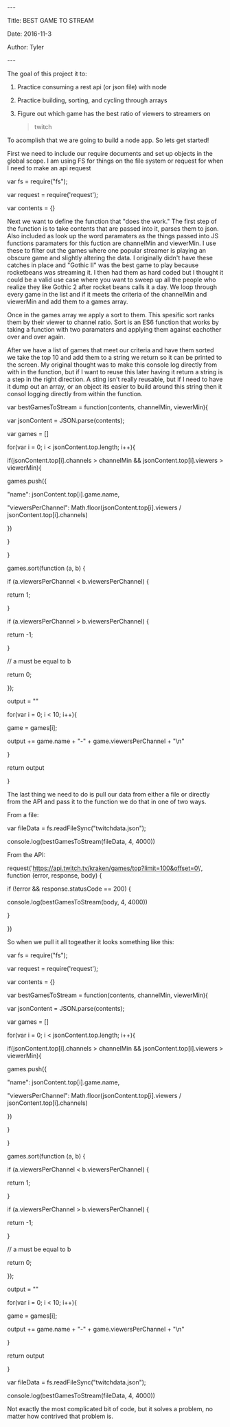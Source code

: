 \-\--

Title: BEST GAME TO STREAM

Date: 2016-11-3

Author: Tyler

\-\--

The goal of this project it to:

1.  Practice consuming a rest api (or json file) with node

2.  Practice building, sorting, and cycling through arrays

3.  Figure out which game has the best ratio of viewers to streamers on
    > twitch

To acomplish that we are going to build a node app. So lets get started!

First we need to include our require documents and set up objects in the
global scope. I am using FS for things on the file system or request for
when I need to make an api request

var fs = require(\"fs\");

var request = require(\'request\');

var contents = {}

Next we want to define the function that \"does the work.\" The first
step of the function is to take contents that are passed into it, parses
them to json. Also included as look up the word paramaters as the things
passed into JS functions paramaters for this fuction are channelMin and
viewerMin. I use these to filter out the games where one popular
streamer is playing an obscure game and slightly altering the data. I
originally didn\'t have these catches in place and \"Gothic II\" was the
best game to play because rocketbeans was streaming it. I then had them
as hard coded but I thought it could be a valid use case where you want
to sweep up all the people who realize they like Gothic 2 after rocket
beans calls it a day. We loop through every game in the list and if it
meets the criteria of the channelMin and viewerMin and add them to a
games array.

Once in the games array we apply a sort to them. This spesific sort
ranks them by their viewer to channel ratio. Sort is an ES6 function
that works by taking a function with two paramaters and applying them
against eachother over and over again.

After we have a list of games that meet our criteria and have them
sorted we take the top 10 and add them to a string we return so it can
be printed to the screen. My original thought was to make this console
log directly from with in the function, but if I want to reuse this
later having it return a string is a step in the right direction. A
sting isn\'t really reusable, but if I need to have it dump out an
array, or an object its easier to build around this string then it
consol logging directly from within the function.

var bestGamesToStream = function(contents, channelMin, viewerMin){

var jsonContent = JSON.parse(contents);

var games = \[\]

for(var i = 0; i \< jsonContent.top.length; i++){

if(jsonContent.top\[i\].channels \> channelMin &&
jsonContent.top\[i\].viewers \> viewerMin){

games.push({

\"name\": jsonContent.top\[i\].game.name,

\"viewersPerChannel\": Math.floor(jsonContent.top\[i\].viewers /
jsonContent.top\[i\].channels)

})

}

}

games.sort(function (a, b) {

if (a.viewersPerChannel \< b.viewersPerChannel) {

return 1;

}

if (a.viewersPerChannel \> b.viewersPerChannel) {

return -1;

}

// a must be equal to b

return 0;

});

output = \"\"

for(var i = 0; i \< 10; i++){

game = games\[i\];

output += game.name + \"-\" + game.viewersPerChannel + \"\\n\"

}

return output

}

The last thing we need to do is pull our data from either a file or
directly from the API and pass it to the function we do that in one of
two ways.

From a file:

var fileData = fs.readFileSync(\"twitchdata.json\");

console.log(bestGamesToStream(fileData, 4, 4000))

From the API:

request(\'https://api.twitch.tv/kraken/games/top?limit=100&offset=0\',
function (error, response, body) {

if (!error && response.statusCode == 200) {

console.log(bestGamesToStream(body, 4, 4000))

}

})

So when we pull it all togeather it looks something like this:

var fs = require(\"fs\");

var request = require(\'request\');

var contents = {}

var bestGamesToStream = function(contents, channelMin, viewerMin){

var jsonContent = JSON.parse(contents);

var games = \[\]

for(var i = 0; i \< jsonContent.top.length; i++){

if(jsonContent.top\[i\].channels \> channelMin &&
jsonContent.top\[i\].viewers \> viewerMin){

games.push({

\"name\": jsonContent.top\[i\].game.name,

\"viewersPerChannel\": Math.floor(jsonContent.top\[i\].viewers /
jsonContent.top\[i\].channels)

})

}

}

games.sort(function (a, b) {

if (a.viewersPerChannel \< b.viewersPerChannel) {

return 1;

}

if (a.viewersPerChannel \> b.viewersPerChannel) {

return -1;

}

// a must be equal to b

return 0;

});

output = \"\"

for(var i = 0; i \< 10; i++){

game = games\[i\];

output += game.name + \"-\" + game.viewersPerChannel + \"\\n\"

}

return output

}

var fileData = fs.readFileSync(\"twitchdata.json\");

console.log(bestGamesToStream(fileData, 4, 4000))

Not exactly the most complicated bit of code, but it solves a problem,
no matter how contrived that problem is.
